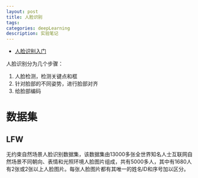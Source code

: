 ```yaml
---
layout: post
title: 人脸识别
tags:
categories: deepLearning
description: 实验笔记
---
```


* [人脸识别入门](https://zhuanlan.zhihu.com/p/24567586)

人脸识别分为几个步骤：
1. 人脸检测，检测关键点和框
2. 针对脸部的不同姿势，进行脸部对齐
3. 给脸部编码

# 数据集

## LFW

无约束自然场景人脸识别数据集，该数据集由13000多张全世界知名人士互联网自然场景不同朝向、表情和光照环境人脸图片组成，共有5000多人，其中有1680人有2张或2张以上人脸图片。每张人脸图片都有其唯一的姓名ID和序号加以区分。
